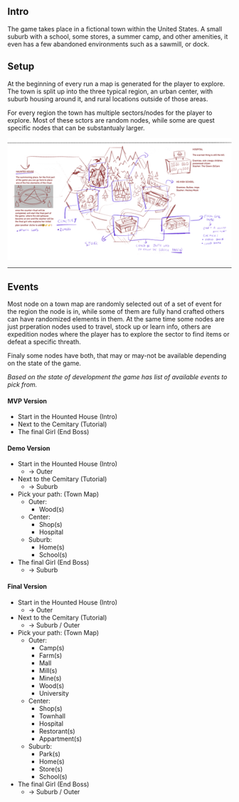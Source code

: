 ## Intro

The game takes place in a fictional town within the United States. A small suburb with a school, some stores, a summer camp, and other amenities, it even has a few abandoned environments such as a sawmill, or dock.

## Setup

At the beginning of every run a map is generated for the player to explore. The town is split up into the three typical region, an urban center, with suburb housing around it, and rural locations outside of those areas.

For every region the town has multiple sectors/nodes for the player to explore. Most of these sctors are random nodes, while some are quest specific nodes that can be substantualy larger.

![](/static/refrence-art/TheTown-hexmap-concept.png)

---

## Events

Most node on a town map are randomly selected out of a set of event for the region the node is in, while some of them are fully hand crafted others can have randomized elements in them. At the same time some nodes are just prperation nodes used to travel, stock up or learn info, others are expedition nodes where the player has to explore the sector to find items or defeat a specific threath.

Finaly some nodes have both, that may or may-not be available depending on the state of the game.

*Based on the state of development the game has list of available events to pick from.*

#### MVP Version

* Start in the Hounted House (Intro)
* Next to the Cemitary (Tutorial)
* The final Girl (End Boss)

#### Demo Version

* Start in the Hounted House (Intro)
	- -> Outer
* Next to the Cemitary (Tutorial)
	- -> Suburb
* Pick your path: (Town Map)
	* Outer:
		- Wood(s)
	* Center:
		- Shop(s)
		- Hospital
	* Suburb:
		- Home(s)
		- School(s)
* The final Girl (End Boss)
	- -> Suburb

#### Final Version

* Start in the Hounted House (Intro)
	- -> Outer
* Next to the Cemitary (Tutorial)
	- -> Suburb / Outer
* Pick your path: (Town Map)
	* Outer:
		- Camp(s)
		- Farm(s)
		- Mall
		- Mill(s)
		- Mine(s)
		- Wood(s)
		- University
	* Center:
		- Shop(s)
		- Townhall
		- Hospital
		- Restorant(s)
		- Appartment(s)
	* Suburb:
		- Park(s)
		- Home(s)
		- Store(s)
		- School(s)
* The final Girl (End Boss)
	- -> Suburb / Outer
